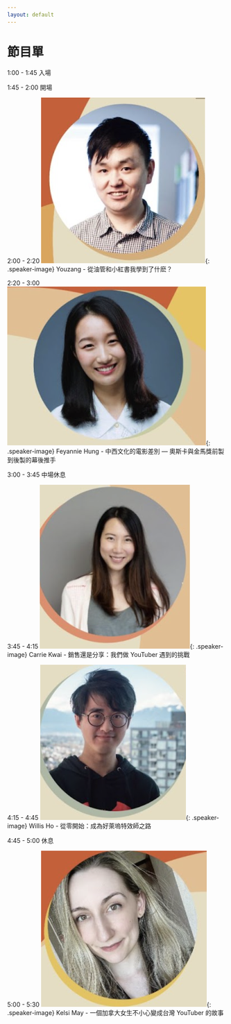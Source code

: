 ```yaml
---
layout: default
---
```


<link rel="stylesheet" href="styles.css">

# 節目單

<span class="highlight">1:00 - 1:45</span> 入場

<span class="highlight">1:45 - 2:00</span> 開場

<span class="highlight">2:00 - 2:20</span> ![Speaker 3](youzang.png){: .speaker-image} Youzang - 從油管和小紅書我學到了什麽？

<span class="highlight">2:20 - 3:00</span> ![Speaker 4](Fey.png){: .speaker-image} Feyannie Hung - 中西文化的電影差別 — 奧斯卡與金馬獎前製到後製的幕後推手

<span class="highlight">3:00 - 3:45</span> 中場休息

<span class="highlight">3:45 - 4:15</span> ![Speaker 3](carrie.png){: .speaker-image} Carrie Kwai - 銷售還是分享：我們做 YouTuber 遇到的挑戰

<span class="highlight">4:15 - 4:45</span> ![Speaker 3](willis.png){: .speaker-image} Willis Ho - 從零開始：成為好萊塢特效師之路

<span class="highlight">4:45 - 5:00</span> 休息

<span class="highlight">5:00 - 5:30</span> ![Speaker 3](keisi.png){: .speaker-image} Kelsi May - 一個加拿大女生不小心變成台灣 YouTuber 的故事
